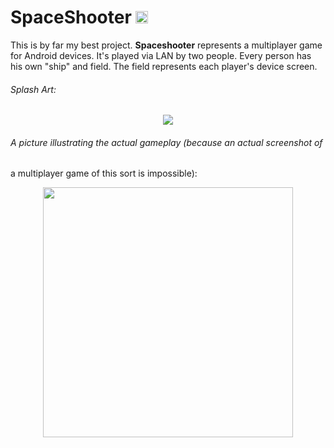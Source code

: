 # SpaceShooter <img src="http://i.imgur.com/em8F2oy.png" width="20" height = "20"> 
This is by far my best project. **Spaceshooter** represents a multiplayer game for 
Android devices. It's played via LAN by two people. Every person has his own "ship" and field. The field represents each player's device screen.

###### Splash Art:
<p align="center">
  <img src = "http://i.imgur.com/nrXV6yF.png"/>
</p>

###### A picture illustrating the actual gameplay (because an actual screenshot of 
a multiplayer game of this sort is impossible):
<p align ="center">
  <img src="http://i.imgur.com/xfEUVa0.png" width = "400" height = "400">
</p>
